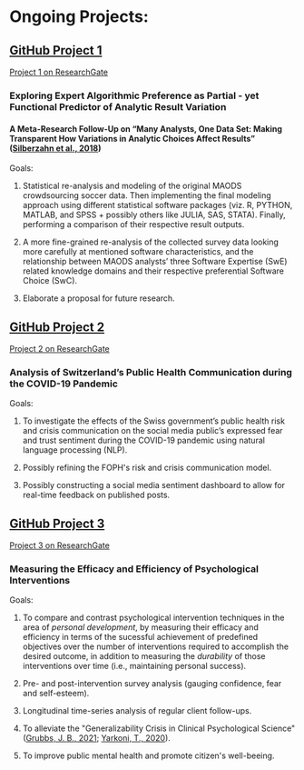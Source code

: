 # **Ongoing Projects:**

## **[GitHub Project 1](https://github.com/KrisB1471/ExpAlgPref.git)**
[Project 1 on ResearchGate](https://www.researchgate.net/project/Exploring-Expert-Algorithmic-Preference-as-Partial-yet-Functional-Predictor-of-Analytic-Result-Variation)
### **Exploring Expert Algorithmic Preference as Partial - yet Functional Predictor of Analytic Result Variation**
#### A Meta-Research Follow-Up on “Many Analysts, One Data Set: Making Transparent How Variations in Analytic Choices Affect Results” ([Silberzahn et al., 2018](https://journals.sagepub.com/doi/10.1177/2515245917747646))

Goals: 

1) Statistical re-analysis and modeling of the original MAODS crowdsourcing soccer data. Then implementing the final modeling approach using different statistical software packages (viz. R, PYTHON, MATLAB, and SPSS + possibly others like JULIA, SAS, STATA). Finally, performing a comparison of their respective result outputs.

2) A more fine-grained re-analysis of the collected survey data looking more carefully at mentioned software characteristics, and the relationship between MAODS analysts’ three Software Expertise (SwE) related knowledge domains and their respective preferential Software Choice (SwC).

3) Elaborate a proposal for future research.


## **[GitHub Project 2](https://github.com/KrisB1471/CorpCom)**
[Project 2 on ResearchGate](https://www.researchgate.net/project/Analysis-of-Switzerlands-Public-Health-Communication-during-the-COVID-19-Pandemic)
### **Analysis of Switzerland’s Public Health Communication during the COVID-19 Pandemic**

Goals: 

1. To investigate the effects of the Swiss government’s public health risk and crisis communication on the social media public’s expressed fear and trust sentiment during the COVID-19 pandemic using natural language processing (NLP).

2. Possibly refining the FOPH's risk and crisis communication model.

3. Possibly constructing a social media sentiment dashboard to allow for real-time feedback on published posts. 


## **[GitHub Project 3](https://github.com/KrisB1471/LTF)**
[Project 3 on ResearchGate](https://www.researchgate.net/project/Measuring-the-Efficacy-and-Efficiency-of-Psychological-Interventions)
### **Measuring the Efficacy and Efficiency of Psychological Interventions**

Goals: 

1. To compare and contrast psychological intervention techniques in the area of *personal development*, by measuring their efficacy and efficiency in terms of the sucessful achievement of predefined objectives over the number of interventions required to accomplish the desired outcome, in addition to measuring the *durability* of those interventions over time (i.e., maintaining personal success).

2. Pre- and post-intervention survey analysis (gauging confidence, fear and self-esteem). 

3. Longitudinal time-series analysis of regular client follow-ups.

4. To alleviate the "Generalizability Crisis in Clinical Psychological Science" ([Grubbs, J. B., 2021](https://www.researchgate.net/publication/350533362_Cost_of_Crisis_in_Psychological_Science); [Yarkoni, T., 2020](https://www.researchgate.net/publication/337447010_The_Generalizability_Crisis)).

5. To improve public mental health and promote citizen's well-beeing.
